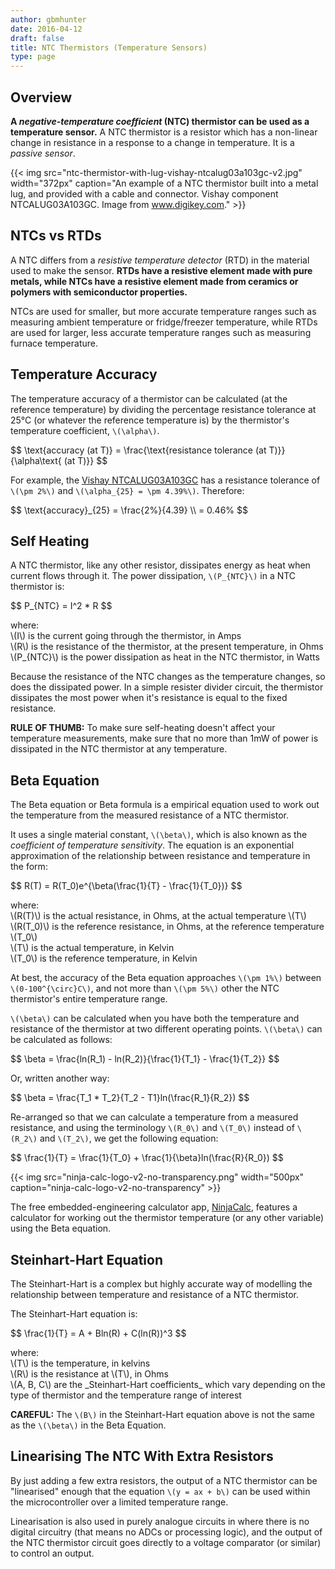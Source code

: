 ```yaml
---
author: gbmhunter
date: 2016-04-12
draft: false
title: NTC Thermistors (Temperature Sensors)
type: page
---
```


## Overview

**A _negative-temperature coefficient_ (NTC) thermistor can be used as a temperature sensor.** A NTC thermistor is a resistor which has a non-linear change in resistance in a response to a change in temperature. It is a _passive sensor_.

{{< img src="ntc-thermistor-with-lug-vishay-ntcalug03a103gc-v2.jpg" width="372px" caption="An example of a NTC thermistor built into a metal lug, and provided with a cable and connector. Vishay component NTCALUG03A103GC. Image from www.digikey.com."  >}}

## NTCs vs RTDs

A NTC differs from a _resistive temperature detector_ (RTD) in the material used to make the sensor. **RTDs have a resistive element made with pure metals, while NTCs have a resistive element made from ceramics or polymers with semiconductor properties.**

NTCs are used for smaller, but more accurate temperature ranges such as measuring ambient temperature or fridge/freezer temperature, while RTDs are used for larger, less accurate temperature ranges such as measuring furnace temperature.

## Temperature Accuracy

The temperature accuracy of a thermistor can be calculated (at the reference temperature) by dividing the percentage resistance tolerance at 25°C (or whatever the reference temperature is) by the thermistor's temperature coefficient, `\(\alpha\)`.

<div>$$ \text{accuracy (at T)} = \frac{\text{resistance tolerance (at T)}}{\alpha\text{ (at T)}} $$</div>

For example, the [Vishay NTCALUG03A103GC](http://www.digikey.com/product-detail/en/vishay-bc-components/NTCALUG03A103GC/BC2381-ND/2230709) has a resistance tolerance of `\(\pm 2%\)` and `\(\alpha_{25} = \pm 4.39%\)`. Therefore:

<div>$$ \text{accuracy}_{25} = \frac{2%}{4.39} \\ = 0.46% $$</div>

## Self Heating

A NTC thermistor, like any other resistor, dissipates energy as heat when current flows through it. The power dissipation, `\(P_{NTC}\)` in a NTC thermistor is:

<div>$$ P_{NTC} = I^2 * R $$</div>

<p class="centered">
    where: <br>
    \(I\) is the current going through the thermistor, in Amps<br>
    \(R\) is the resistance of the thermistor, at the present temperature, in Ohms<br>
    \(P_{NTC}\) is the power dissipation as heat in the NTC thermistor, in Watts<br>
</p>

Because the resistance of the NTC changes as the temperature changes, so does the dissipated power. In a simple resister divider circuit, the thermistor dissipates the most power when it's resistance is equal to the fixed resistance.

**RULE OF THUMB:** To make sure self-heating doesn't affect your temperature measurements, make sure that no more than 1mW of power is dissipated in the NTC thermistor at any temperature.

## Beta Equation

The Beta equation or Beta formula is a empirical equation used to work out the temperature from the measured resistance of a NTC thermistor.

It uses a single material constant, `\(\beta\)`, which is also known as the _coefficient of temperature sensitivity_. The equation is an exponential approximation of the relationship between resistance and temperature in the form:

<div>$$ R(T) = R(T_0)e^{\beta(\frac{1}{T} - \frac{1}{T_0})} $$</div>

<p class="centered">
    where:<br>
    \(R(T)\) is the actual resistance, in Ohms, at the actual temperature \(T\)<br>
    \(R(T_0)\) is the reference resistance, in Ohms, at the reference temperature \(T_0\)<br>
    \(T\) is the actual temperature, in Kelvin<br>
    \(T_0\) is the reference temperature, in Kelvin<br>
</p>

At best, the accuracy of the Beta equation approaches `\(\pm 1%\)` between `\(0-100^{\circ}C\)`, and not more than `\(\pm 5%\)` other the NTC thermistor's entire temperature range.

`\(\beta\)` can be calculated when you have both the temperature and resistance  of the thermistor at two different operating points. `\(\beta\)` can be calculated as follows:

<div>$$ \beta = \frac{ln(R_1) - ln(R_2)}{\frac{1}{T_1} - \frac{1}{T_2}} $$</div>

Or, written another way:

<div>$$ \beta = \frac{T_1 * T_2}{T_2 - T1}ln(\frac{R_1}{R_2}) $$</div>

Re-arranged so that we can calculate a temperature from a measured resistance, and using the terminology `\(R_0\)` and `\(T_0\)` instead of `\(R_2\)` and `\(T_2\)`, we get the following equation:

<div>$$ \frac{1}{T} = \frac{1}{T_0} + \frac{1}{\beta}ln(\frac{R}{R_0}) $$</div>

{{< img src="ninja-calc-logo-v2-no-transparency.png" width="500px" caption="ninja-calc-logo-v2-no-transparency" >}}

The free embedded-engineering calculator app, [NinjaCalc](http://mbedded-ninja.github.io/NinjaCalc/), features a calculator for working out the thermistor temperature (or any other variable) using the Beta equation.

## Steinhart-Hart Equation

The Steinhart-Hart is a complex but highly accurate way of modelling the relationship between temperature and resistance of a NTC thermistor.

The Steinhart-Hart equation is:

<div>$$ \frac{1}{T} = A + Bln(R) + C(ln(R))^3 $$</div>

<p class="centered">
    where:<br>
    \(T\) is the temperature, in kelvins<br>
    \(R\) is the resistance at \(T\), in Ohms<br>
    \(A, B, C\) are the _Steinhart-Hart coefficients_ which vary depending on the type of thermistor and the temperature range of interest<br>
</p>

**CAREFUL:** The `\(B\)` in the Steinhart-Hart equation above is not the same as the `\(\beta\)` in the Beta Equation.

## Linearising The NTC With Extra Resistors

By just adding a few extra resistors, the output of a NTC thermistor can be "linearised" enough that the equation `\(y = ax + b\)` can be used within the microcontroller over a limited temperature range.

Linearisation is also used in purely analogue circuits in where there is no digital circuitry (that means no ADCs or processing logic), and the output of the NTC thermistor circuit goes directly to a voltage comparator (or similar) to control an output.

 

